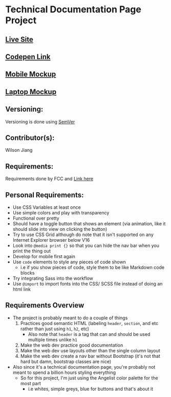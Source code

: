 # Technical Documentation Page Project

## [Live Site]()

## [Codepen Link]()

## [Mobile Mockup](https://www.figma.com/proto/KrRYLzgiYv2D0HMjukzrt1T7/Tech-Documentation-Page?scaling=min-zoom&node-id=4%3A9)

## [Laptop Mockup](https://www.figma.com/proto/KrRYLzgiYv2D0HMjukzrt1T7/Tech-Documentation-Page?node-id=23%3A102&scaling=min-zoom)
    
## Versioning:

Versioning is done using [SemVer](https://semver.org)

## Contributor(s):

Wilson Jiang

## Requirements:

Requirements done by FCC and [Link here](https://learn.freecodecamp.org/responsive-web-design/responsive-web-design-projects/build-a-technical-documentation-page)

## Personal Requirements:

- Use CSS Variables at least once
- Use simple colors and play with transparency
- Functional over pretty
- Should have a toggle button that shows an element (via animation, like it should slide into view on clicking the button)
- Try to use CSS Grid although do note that it isn't supported on any Internet Explorer browser below V16
- Look into `@media print {}` so that you can hide the nav bar when you print the thing out
- Develop for mobile first again
- Use `code` elements to style any pieces of code shown
    - i.e if you show pieces of code, style them to be like Markdown code blocks
- Try integrating Sass into the workflow
- Use `@import` to import fonts into the CSS/ SCSS file instead of doing an html link
    
## Requirements Overview

- The project is probably meant to do a couple of things
    1. Practices good semantic HTML (labeling `header`, `section`, and etc rather than just using `h1`, `h2`, etc)
        - Also note that `header` is a tag that can and should be used multiple times unlike `h1`
    2. Make the web dev practice good documentation
    3. Make the web dev use layouts other than the single column layout
    4. Make the web dev create a nav bar without Bootstrap (it's not that hard but damn, bootstrap classes are nice)
- Also since it's a technical documentation page, you're probably not meant to spend a billion hours styling everything
    - So for this project, I'm just using the Angelist color palette for the most part
        - i.e whites, simple greys, blue for buttons and that's about it



